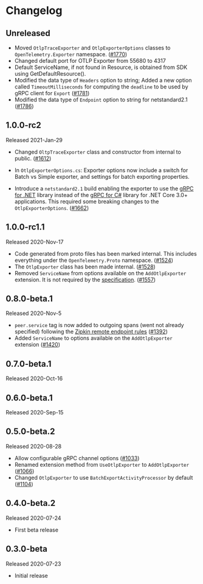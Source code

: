 # Changelog

## Unreleased

* Moved `OtlpTraceExporter` and `OtlpExporterOptions` classes to
  `OpenTelemetry.Exporter` namespace.
  ([#1770](https://github.com/open-telemetry/opentelemetry-dotnet/pull/1770))
* Changed default port for OTLP Exporter from 55680 to 4317
* Default ServiceName, if not found in Resource, is obtained from SDK using
  GetDefaultResource().
* Modified the data type of `Headers` option to string; Added a new option
  called `TimeoutMilliseconds` for computing the `deadline` to be used by gRPC
  client for `Export`
  ([#1781](https://github.com/open-telemetry/opentelemetry-dotnet/pull/1781))
* Modified the data type of `Endpoint` option to string for netstandard2.1
  ([#1786](https://github.com/open-telemetry/opentelemetry-dotnet/pull/1786))

## 1.0.0-rc2

Released 2021-Jan-29

* Changed `OltpTraceExporter` class and constructor from internal to public.
  ([#1612](https://github.com/open-telemetry/opentelemetry-dotnet/issues/1612))

* In `OtlpExporterOptions.cs`: Exporter options now include a switch for Batch
  vs Simple exporter, and settings for batch exporting properties.

* Introduce a `netstandard2.1` build enabling the exporter to use the [gRPC for
  .NET](https://github.com/grpc/grpc-dotnet) library instead of the [gRPC for
  C#](https://github.com/grpc/grpc/tree/master/src/csharp) library for .NET Core
  3.0+ applications. This required some breaking changes to the
  `OtlpExporterOptions`.
  ([#1662](https://github.com/open-telemetry/opentelemetry-dotnet/pull/1662))

## 1.0.0-rc1.1

Released 2020-Nov-17

* Code generated from proto files has been marked internal. This includes
  everything under the `OpenTelemetry.Proto` namespace.
  ([#1524](https://github.com/open-telemetry/opentelemetry-dotnet/pull/1524))
* The `OtlpExporter` class has been made internal.
  ([#1528](https://github.com/open-telemetry/opentelemetry-dotnet/pull/1528))
* Removed `ServiceName` from options available on the `AddOtlpExporter`
  extension. It is not required by the
  [specification](https://github.com/open-telemetry/opentelemetry-specification/blob/main/specification/protocol/exporter.md#configuration-options).
  ([#1557](https://github.com/open-telemetry/opentelemetry-dotnet/pull/1557))

## 0.8.0-beta.1

Released 2020-Nov-5

* `peer.service` tag is now added to outgoing spans (went not already specified)
  following the [Zipkin remote endpoint
  rules](https://github.com/open-telemetry/opentelemetry-specification/blob/main/specification/trace/sdk_exporters/zipkin.md#remote-endpoint)
  ([#1392](https://github.com/open-telemetry/opentelemetry-dotnet/pull/1392))
* Added `ServiceName` to options available on the `AddOtlpExporter` extension
  ([#1420](https://github.com/open-telemetry/opentelemetry-dotnet/pull/1420))

## 0.7.0-beta.1

Released 2020-Oct-16

## 0.6.0-beta.1

Released 2020-Sep-15

## 0.5.0-beta.2

Released 2020-08-28

* Allow configurable gRPC channel options
  ([#1033](https://github.com/open-telemetry/opentelemetry-dotnet/pull/1033))
* Renamed extension method from `UseOtlpExporter` to `AddOtlpExporter`
  ([#1066](https://github.com/open-telemetry/opentelemetry-dotnet/pull/1066))
* Changed `OtlpExporter` to use `BatchExportActivityProcessor` by default
  ([#1104](https://github.com/open-telemetry/opentelemetry-dotnet/pull/1104))

## 0.4.0-beta.2

Released 2020-07-24

* First beta release

## 0.3.0-beta

Released 2020-07-23

* Initial release
